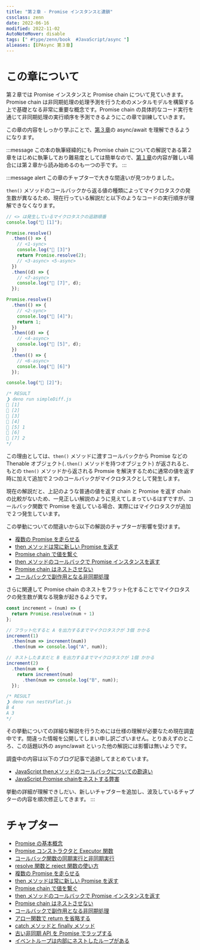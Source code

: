 ```yaml
---
title: "第２章 - Promise インスタンスと連鎖"
cssclass: zenn
date: 2022-06-16
modified: 2022-11-02
AutoNoteMover: disable
tags: [" #type/zenn/book  #JavaScript/async "]
alieases: [EPAsync 第３章]
---
```


# この章について

第２章では Promise インスタンスと Promise chain について見ていきます。Promise chain は非同期処理の処理予測を行うためのメンタルモデルを構築する上で基礎となる非常に重要な概念です。Promise chain の具体的なコード実行を通じて非同期処理の実行順序を予測できるようにこの章で訓練していきます。

この章の内容をしっかり学ぶことで、[第３章](sec-03-epasync)の async/await を理解できるようになります。

:::message
この本の執筆経緯的にも Promise chain についての解説である第２章をはじめに執筆しており難易度としては簡単なので、[第１章](sec-01-epasync)の内容が難しい場合には第２章から読み始めるのも一つの手です。
:::

:::message alert
この章のチャプターで大きな間違いが見つかりました。

`then()` メソッドのコールバックから返る値の種類によってマイクロタスクの発生数が異なるため、現在行っている解説だと以下のようなコードの実行順序が理解できなくなります。

```js:simpleDiff.js
// <> は発生しているマイクロタスクの追跡順番
console.log("🦖 [1]");

Promise.resolve()
  .then(() => {
    // <1-sync>
    console.log("💙 [3]")
    return Promise.resolve(2);
    // <3-async> <5-async>
  })
  .then((d) => {
    // <7-async>
    console.log("💙 [7]", d);
  });

Promise.resolve()
  .then(() => {
    // <2-sync>
    console.log("💚 [4]");
    return 1;
  })
  .then((d) => {
    // <4-async>
    console.log("💚 [5]", d);
  })
  .then(() => {
    // <6-async>
    console.log("💚 [6]")
  });

console.log("🦖 [2]");

/* RESULT
❯ deno run simpleDiff.js
🦖 [1]
🦖 [2]
💙 [3]
💚 [4]
💚 [5] 1
💚 [6]
💙 [7] 2
*/
```

この理由としては、`then()` メソッドに渡すコールバックから Promise などの Thenable オブジェクト(`.then()` メソッドを持つオブジェクト) が返されると、もとの `then()` メソッドから返される Promsie を解決するために通常の値を返す時に加えて追加で２つのコールバックがマイクロタスクとして発生します。

現在の解説だと、上記のような普通の値を返す chain と Promise を返す chain の比較がないため、一見正しい解説のように見えてしまっているはずですが、コールバック関数で Promise を返している場合、実際にはマイクロタスクが追加で２つ発生しています。

この挙動についての間違いから以下の解説のチャプターが影響を受けます。

- [複数の Promise を走らせる](5-epasync-multiple-promises)
- [then メソッドは常に新しい Promise を返す](6-epasync-then-always-return-new-promise)
- [Promise chain で値を繋ぐ](7-epasync-pass-value-to-the-next-chain)
- [then メソッドのコールバックで Promise インスタンスを返す](8-epasync-return-promise-in-then-callback)
- [Promise chain はネストさせない](9-epasync-dont-nest-promise-chain)
- [コールバックで副作用となる非同期処理](10-epasync-dont-use-side-effect)

さらに関連して Promise chain のネストをフラット化することでマイクロタスクの発生数が異なる現象が起きるようです。

```js:nestVsFlat.js
const increment = (num) => {
  return Promise.resolve(num + 1)
};

// フラット化すると A を出力するまでマイクロタスクが 3個 かかる
increment(1)
  .then(num => increment(num))
  .then(num => console.log("A", num));

// ネストしたままだと B を出力するまでマイクロタスクが 1個 かかる
increment(2)
  .then(num => {
    return increment(num)
      .then(num => console.log("B", num));
  });

/* RESULT
❯ deno run nestVsFlat.js
B 4
A 3
*/
```

その挙動についての詳細な解説を行うためには仕様の理解が必要なため現在調査中です。間違った情報を公開してしまい申し訳ございません。とりあえずのところ、この話題以外の async/await といった他の解説には影響は無いようです。

調査中の内容は以下のブログ記事で追跡してまとめています。

- [JavaScript thenメソッドのコールバックについての勘違い](https://publish.obsidian.md/ankiyorihajimeyo/TSJS/JavaScript+then%E3%83%A1%E3%82%BD%E3%83%83%E3%83%89%E3%81%AE%E3%82%B3%E3%83%BC%E3%83%AB%E3%83%90%E3%83%83%E3%82%AF%E3%81%AB%E3%81%A4%E3%81%84%E3%81%A6%E3%81%AE%E5%8B%98%E9%81%95%E3%81%84)
- [JavaScript Promise chainをネストする弊害](https://publish.obsidian.md/ankiyorihajimeyo/TSJS/JavaScript+Promise+chain%E3%82%92%E3%83%8D%E3%82%B9%E3%83%88%E3%81%99%E3%82%8B%E5%BC%8A%E5%AE%B3)

挙動の詳細が理解できしだい、新しいチャプターを追加し、波及しているチャプターの内容を順次修正してきます。
:::

# チャプター

- [Promise の基本概念](a-epasync-promise-basic-concept)
- [Promise コンストラクタと Executor 関数](3-epasync-promise-constructor-executor-func)
- [コールバック関数の同期実行と非同期実行](4-epasync-callback-is-sync-or-async)
- [resolve 関数と reject 関数の使い方](g-epasync-resolve-reject)
- [複数の Promise を走らせる](5-epasync-multiple-promises)
- [then メソッドは常に新しい Promise を返す](6-epasync-then-always-return-new-promise)
- [Promise chain で値を繋ぐ](7-epasync-pass-value-to-the-next-chain)
- [then メソッドのコールバックで Promise インスタンスを返す](8-epasync-return-promise-in-then-callback)
- [Promise chain はネストさせない](9-epasync-dont-nest-promise-chain)
- [コールバックで副作用となる非同期処理](10-epasync-dont-use-side-effect)
- [アロー関数で return を省略する](11-epasync-omit-return-by-arrow-shortcut)
- [catch メソッドと finally メソッド](h-epasync-catch-finally)
- [古い非同期 API を Promise でラップする](12-epasync-wrapping-macrotask)
- [イベントループは内部にネストしたループがある](13-epasync-loop-is-nested)
